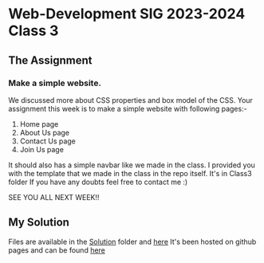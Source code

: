 # Web-Development SIG 2023-2024 Class 3

## The Assignment

### Make a simple website.

We discussed more about CSS properties and box model of the CSS.
Your assignment this week is to make a simple website with following pages:-

1. Home page
2. About Us page
3. Contact Us page
4. Join Us page

It should also has a simple navbar like we made in the class.
I provided you with the template that we made in the class in the repo itself. It's in Class3 folder
If you have any doubts feel free to contact me :)

SEE YOU ALL NEXT WEEK!!

## My Solution

Files are available in the [Solution](./Solution/) folder and [here](https://github.com/Van-sh/IOSD-SIG/tree/main/Study%20Cafe)
It's been hosted on github pages and can be found [here](https://van-sh.github.io/IOSD-SIG/Study%20Cafe/)
